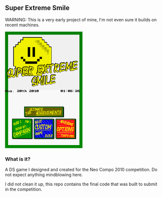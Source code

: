 ## Super Extreme Smile

WARNING: This is a very early project of mine, I'm not even sure it builds on recent machines.

![Splash Screen](splash%20screen.png)

### What is it?

A DS game I designed and created for the Neo Compo 2010 competition. Do not expect anything mindblowing here.

I did not clean it up, this repo contains the final code that was built to submit in the competition.